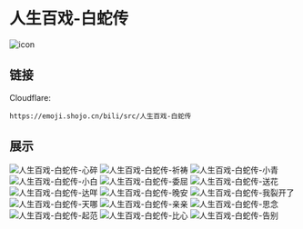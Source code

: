 # 人生百戏-白蛇传
![icon](https://emoji.shojo.cn/bili/src/人生百戏-白蛇传/icon.png)
## 链接
Cloudflare:
```
https://emoji.shojo.cn/bili/src/人生百戏-白蛇传
```
## 展示
![人生百戏-白蛇传-心碎](https://emoji.shojo.cn/bili/src/人生百戏-白蛇传/人生百戏-白蛇传-心碎.png)
![人生百戏-白蛇传-祈祷](https://emoji.shojo.cn/bili/src/人生百戏-白蛇传/人生百戏-白蛇传-祈祷.png)
![人生百戏-白蛇传-小青](https://emoji.shojo.cn/bili/src/人生百戏-白蛇传/人生百戏-白蛇传-小青.png)
![人生百戏-白蛇传-小白](https://emoji.shojo.cn/bili/src/人生百戏-白蛇传/人生百戏-白蛇传-小白.png)
![人生百戏-白蛇传-委屈](https://emoji.shojo.cn/bili/src/人生百戏-白蛇传/人生百戏-白蛇传-委屈.png)
![人生百戏-白蛇传-送花](https://emoji.shojo.cn/bili/src/人生百戏-白蛇传/人生百戏-白蛇传-送花.png)
![人生百戏-白蛇传-达咩](https://emoji.shojo.cn/bili/src/人生百戏-白蛇传/人生百戏-白蛇传-达咩.png)
![人生百戏-白蛇传-晚安](https://emoji.shojo.cn/bili/src/人生百戏-白蛇传/人生百戏-白蛇传-晚安.png)
![人生百戏-白蛇传-我裂开了](https://emoji.shojo.cn/bili/src/人生百戏-白蛇传/人生百戏-白蛇传-我裂开了.png)
![人生百戏-白蛇传-天哪](https://emoji.shojo.cn/bili/src/人生百戏-白蛇传/人生百戏-白蛇传-天哪.png)
![人生百戏-白蛇传-亲亲](https://emoji.shojo.cn/bili/src/人生百戏-白蛇传/人生百戏-白蛇传-亲亲.png)
![人生百戏-白蛇传-思念](https://emoji.shojo.cn/bili/src/人生百戏-白蛇传/人生百戏-白蛇传-思念.png)
![人生百戏-白蛇传-起范](https://emoji.shojo.cn/bili/src/人生百戏-白蛇传/人生百戏-白蛇传-起范.png)
![人生百戏-白蛇传-比心](https://emoji.shojo.cn/bili/src/人生百戏-白蛇传/人生百戏-白蛇传-比心.png)
![人生百戏-白蛇传-告别](https://emoji.shojo.cn/bili/src/人生百戏-白蛇传/人生百戏-白蛇传-告别.png)
